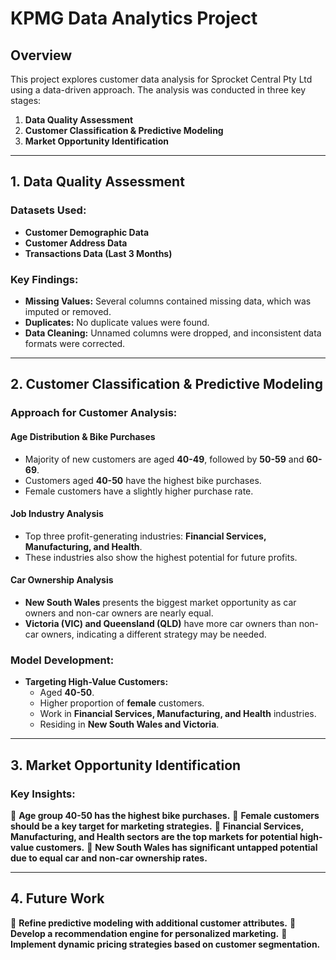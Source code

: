 # KPMG Data Analytics Project

## Overview
This project explores customer data analysis for Sprocket Central Pty Ltd using a data-driven approach. The analysis was conducted in three key stages:
1. **Data Quality Assessment**
2. **Customer Classification & Predictive Modeling**
3. **Market Opportunity Identification**


---

## 1. Data Quality Assessment
### Datasets Used:
- **Customer Demographic Data**
- **Customer Address Data**
- **Transactions Data (Last 3 Months)**

### Key Findings:
- **Missing Values:** Several columns contained missing data, which was imputed or removed.
- **Duplicates:** No duplicate values were found.
- **Data Cleaning:** Unnamed columns were dropped, and inconsistent data formats were corrected.

---

## 2. Customer Classification & Predictive Modeling
### Approach for Customer Analysis:
#### Age Distribution & Bike Purchases
- Majority of new customers are aged **40-49**, followed by **50-59** and **60-69**.
- Customers aged **40-50** have the highest bike purchases.
- Female customers have a slightly higher purchase rate.


#### Job Industry Analysis
- Top three profit-generating industries: **Financial Services, Manufacturing, and Health**.
- These industries also show the highest potential for future profits.


#### Car Ownership Analysis
- **New South Wales** presents the biggest market opportunity as car owners and non-car owners are nearly equal.
- **Victoria (VIC) and Queensland (QLD)** have more car owners than non-car owners, indicating a different strategy may be needed.

### Model Development:
- **Targeting High-Value Customers:**
  - Aged **40-50**.
  - Higher proportion of **female** customers.
  - Work in **Financial Services, Manufacturing, and Health** industries.
  - Residing in **New South Wales and Victoria**.


---

## 3. Market Opportunity Identification
### Key Insights:
📌 **Age group 40-50 has the highest bike purchases.**
📌 **Female customers should be a key target for marketing strategies.**
📌 **Financial Services, Manufacturing, and Health sectors are the top markets for potential high-value customers.**
📌 **New South Wales has significant untapped potential due to equal car and non-car ownership rates.**

---

## 4. Future Work
🔹 **Refine predictive modeling with additional customer attributes.**
🔹 **Develop a recommendation engine for personalized marketing.**
🔹 **Implement dynamic pricing strategies based on customer segmentation.**
